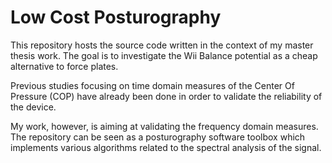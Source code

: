 # Low Cost Posturography

This repository hosts the source code written in the context of my master thesis work.
The goal is to investigate the Wii Balance  potential as a cheap alternative to force plates.

Previous studies focusing on time domain measures of the Center Of Pressure (COP) have already been done in order to validate the reliability of the device.

My work, however, is aiming at validating the frequency domain measures. The repository can be seen as a posturography software toolbox which implements various algorithms related to the spectral analysis of the signal.
